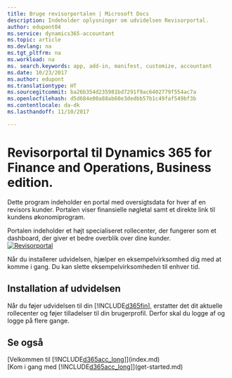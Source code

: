 ```yaml
---
title: Bruge revisorportalen | Microsoft Docs
description: Indeholder oplysninger om udvidelsen Revisorportal.
author: edupont04
ms.service: dynamics365-accountant
ms.topic: article
ms.devlang: na
ms.tgt_pltfrm: na
ms.workload: na
ms. search.keywords: app, add-in, manifest, customize, accountant
ms.date: 10/23/2017
ms.author: edupont
ms.translationtype: HT
ms.sourcegitcommit: ba26b354d235981bd7291f9ac6402779f554ac7a
ms.openlocfilehash: d5d684e00a88ab60e3dedbb57b1c49faf549bf3b
ms.contentlocale: da-dk
ms.lasthandoff: 11/10/2017

---
```

# <a name="accountant-portal-for-dynamics-365-for-finance-and-operations-business-edition"></a>Revisorportal til Dynamics 365 for Finance and Operations, Business edition.
Dette program indeholder en portal med oversigtsdata for hver af en revisors kunder. Portalen viser finansielle nøgletal samt et direkte link til kundens økonomiprogram.  

Portalen indeholder et højt specialiseret rollecenter, der fungerer som et dashboard, der giver et bedre overblik over dine kunder.  
[![Revisorportal](./media/accountant-get-started/accountant-dashboard.png)](https://go.microsoft.com/fwlink/?linkid=851257)

Når du installerer udvidelsen, hjælper en eksempelvirksomhed dig med at komme i gang. Du kan slette eksempelvirksomheden til enhver tid.  

## <a name="installing-the-extension"></a>Installation af udvidelsen
Når du føjer udvidelsen til din [!INCLUDE[d365fin](includes/d365fin_md.md)], erstatter det dit aktuelle rollecenter og føjer tilladelser til din brugerprofil. Derfor skal du logge af og logge på flere gange.  

## <a name="see-also"></a>Se også
[Velkommen til [!INCLUDE[d365acc_long](includes/d365acc_long_md.md)]](index.md)  
[Kom i gang med [!INCLUDE[d365acc_long](includes/d365acc_long_md.md)]](get-started.md)  

